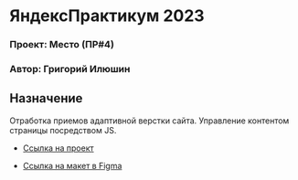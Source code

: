# ЯндексПрактикум 2023
### Проект: Место (ПР#4)
### Автор: Григорий Илюшин

## Назначение ##

Отработка приемов адаптивной верстки сайта.
Управление контентом страницы посредством JS.

* [Cсылка на проект]()

* [Ссылка на макет в Figma](https://www.figma.com/file/2cn9N9jSkmxD84oJik7xL7/JavaScript.-Sprint-4?node-id=0%3A1)
